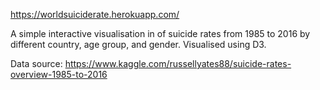 https://worldsuiciderate.herokuapp.com/

A simple interactive visualisation in of suicide rates from 1985 to 2016 by different country, age group, and gender.
Visualised using D3.

Data source:
https://www.kaggle.com/russellyates88/suicide-rates-overview-1985-to-2016